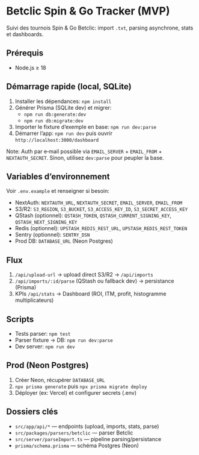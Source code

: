# Betclic Spin & Go Tracker (MVP)

Suivi des tournois Spin & Go Betclic: import `.txt`, parsing asynchrone, stats et dashboards.

## Prérequis
- Node.js ≥ 18

## Démarrage rapide (local, SQLite)
1. Installer les dépendances: `npm install`
2. Générer Prisma (SQLite dev) et migrer:
   - `npm run db:generate:dev`
   - `npm run db:migrate:dev`
3. Importer le fixture d’exemple en base: `npm run dev:parse`
4. Démarrer l’app: `npm run dev` puis ouvrir `http://localhost:3000/dashboard`

Note: Auth par e‑mail possible via `EMAIL_SERVER` + `EMAIL_FROM` + `NEXTAUTH_SECRET`. Sinon, utilisez `dev:parse` pour peupler la base.

## Variables d’environnement
Voir `.env.example` et renseigner si besoin:
- NextAuth: `NEXTAUTH_URL`, `NEXTAUTH_SECRET`, `EMAIL_SERVER`, `EMAIL_FROM`
- S3/R2: `S3_REGION`, `S3_BUCKET`, `S3_ACCESS_KEY_ID`, `S3_SECRET_ACCESS_KEY`
- QStash (optionnel): `QSTASH_TOKEN`, `QSTASH_CURRENT_SIGNING_KEY`, `QSTASH_NEXT_SIGNING_KEY`
- Redis (optionnel): `UPSTASH_REDIS_REST_URL`, `UPSTASH_REDIS_REST_TOKEN`
- Sentry (optionnel): `SENTRY_DSN`
- Prod DB: `DATABASE_URL` (Neon Postgres)

## Flux
1) `/api/upload-url` -> upload direct S3/R2 -> `/api/imports`
2) `/api/imports/:id/parse` (QStash ou fallback dev) -> persistance (Prisma)
3) KPIs `/api/stats` -> Dashboard (ROI, ITM, profit, histogramme multiplicateurs)

## Scripts
- Tests parser: `npm test`
- Parser fixture -> DB: `npm run dev:parse`
- Dev server: `npm run dev`

## Prod (Neon Postgres)
1. Créer Neon, récupérer `DATABASE_URL`
2. `npx prisma generate` puis `npx prisma migrate deploy`
3. Déployer (ex: Vercel) et configurer secrets (.env)

## Dossiers clés
- `src/app/api/*` — endpoints (upload, imports, stats, parse)
- `src/packages/parsers/betclic` — parser Betclic
- `src/server/parseImport.ts` — pipeline parsing/persistance
- `prisma/schema.prisma` — schéma Postgres (Neon)
